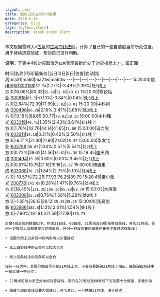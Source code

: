 ```yaml
---
layout: post
title: 股价四线法则实时数据
date: 2020-5-10
categories: blog
tags: [python,stock]
description: stock index alert
---
```



本文根据雪球大v[古泉](https://xueqiu.com/u/7148646888)的[古泉四线法则](https://xueqiu.com/7148646888/130498192)，计算了自己的一些自选股当前所处位置，用于持续追踪验证，帮助自己进行判断。

**说明**：下表中4线对应取值为`红色`表示最新价处于对应指标上方，属正面

时间|名称|代码|最新价|当日|3日|5日|位置|变动|距离|ma21|ma60|ma21w|ma60w
---|---|---|---|---|---|---|---|---
15:20:00|信维通信|[300136](https://xueqiu.com/S/SZ300136)|`57.54`|1.77%|-3.49%|1.39%|处`3`线上方|0|10.06%|60.33|`56.69`|`51.65`|`43.61`
15:20:00|寒锐钴业|[300618](https://xueqiu.com/S/SZ300618)|`69.3`|-0.10%|-0.84%|0.04%|处`2`线上方|0|2.64%|72.39|71.99|`63.82`|`63.01`
15:20:00|中科创达|[300496](https://xueqiu.com/S/SZ300496)|`86.86`|2.19%|3.47%|3.68%|处`2`线上方|0|13.18%|88.65|90.77|`78.91`|`58.30`
15:00:00|中科曙光|[603019](https://xueqiu.com/S/SH603019)|`40.41`|1.35%|2.43%|3.61%|处`1`线上方|0|1.76%|42.76|44.14|41.65|`32.60`
15:00:00|诺力股份|[603611](https://xueqiu.com/S/SH603611)|`19.18`|0.21%|0.42%|2.50%|处`1`线上方|0|-6.71%|21.30|21.90|21.02|`18.39`
15:00:00|华友钴业|[603799](https://xueqiu.com/S/SH603799)|`38.63`|1.34%|0.57%|5.54%|处`2`线上方|0|0.72%|39.62|41.56|`38.61`|`34.38`
15:19:45|盛天网络|[300494](https://xueqiu.com/S/SZ300494)|`18.85`|0.80%|0.00%|3.45%|处`1`线上方|0|0.81%|19.75|21.16|19.16|`15.67`
15:00:00|博通集成|[603068](https://xueqiu.com/S/SH603068)|`70.25`|1.84%|2.75%|5.10%|处`0`线上方|0|-10.57%|72.26|77.93|76.25|89.79
15:20:45|帝尔激光|[300776](https://xueqiu.com/S/SZ300776)|`141.09`|0.28%|1.47%|9.76%|处`4`线上方|0|36.49%|`131.35`|`106.36`|`95.98`|`88.79`
15:00:03|大族激光|[002008](https://xueqiu.com/S/SZ002008)|`35.58`|0.76%|1.66%|5.28%|处`2`线上方|2|-1.65%|36.13|38.12|`35.36`|`35.25`
15:00:00|兆易创新|[603986](https://xueqiu.com/S/SH603986)|`182.8`|1.13%|2.61%|4.54%|处`1`线上方|0|-7.80%|191.81|221.59|217.80|`170.73`

```
古泉4线法则的精髓如下。抓住21日线、60日线、21周线及60周线等四条线，外加21月线，任何一只股票上涨都要穿过这四条线，任何一只股票要想爆雷也要先下穿过这四条线：

+ 当股价爬上四条线中的两条可以少量建仓

+ 爬上四条线中的三条可以加大仓位

+ 爬上四条线中的四条可以全仓

任何一只大牛，其股价都会坚守在21月线上方，不会轻易跌破21月线；相反，每跌破四条线中一条就减一些仓位：

+ 21周线可做为多空分水岭及警戒线，股价在21周线及60周线下方就要十分慎重，多看少做

+ 跌破全部四条线就要大幅减仓，甚至清仓，一旦跌破21月线，清仓观望
```